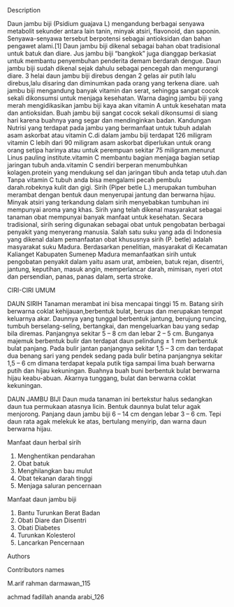 Description

Daun jambu biji (Psidium guajava L) mengandung berbagai senyawa metabolit sekunder antara lain tanin, minyak atsiri, flavonoid, dan saponin. Senyawa-senyawa tersebut berpotensi sebagai antioksidan dan bahan pengawet alami.[1] Daun jambu biji dikenal sebagai bahan obat tradisional untuk batuk dan diare. Jus jambu biji “bangkok” juga dianggap berkasiat untuk membantu penyembuhan penderita demam berdarah dengue. Daun jambu biji sudah dikenal sejak dahulu sebagai pencegah dan mengurangi diare. 3 helai daun jambu biji direbus dengan 2 gelas air putih lalu direbus,lalu disaring dan diminumkan pada orang yang terkena diare. uah jambu biji mengandung banyak vitamin dan serat, sehingga sangat cocok sekali dikonsumsi untuk menjaga kesehatan. Warna daging jambu biji yang merah mengidikasikan jambu biji kaya akan vitamin A untuk kesehatan mata dan antioksidan. Buah jambu biji sangat cocok sekali dikonsumsi di siang hari karena buahnya yang segar dan mendinginkan badan. Kandungan Nutrisi yang terdapat pada jambu yang bermanfaat untuk tubuh adalah asam askorbat atau vitamin C.di dalam jambu biji terdapat 126 miligram vitamin C lebih dari 90 miligram asam askorbat diperlukan untuk orang orang setipa harinya atau untuk perempuan sekitar 75 miligram.menurut Linus pauling institute.vitamin C membantu bagian menjaga bagian setiap jaringan tubuh anda.vitamin C sendiri berperan menumbuhkan kolagen.protein yang mendukung sel dan jaringan tibuh anda tetap utuh.dan Tanpa vitamin C tubuh anda bisa mengalami pecah pembulu darah.robeknya kulit dan gigi.
Sirih (Piper betle L.) merupakan tumbuhan merambat dengan bentuk daun menyerupai jantung dan berwarna hijau. Minyak atsiri yang terkandung dalam sirih menyebabkan tumbuhan ini mempunyai aroma yang khas. Sirih yang telah dikenal masyarakat sebagai tanaman obat mempunyai banyak manfaat untuk kesehatan. Secara tradisional, sirih sering digunakan sebagai obat untuk pengobatan berbagai penyakit yang menyerang manusia. Salah satu suku yang ada di Indonesia yang dikenal dalam pemanfaatan obat khususnya sirih (P. betle) adalah masyarakat suku Madura. Berdasarkan penelitian, masyarakat di Kecamatan Kalianget Kabupaten Sumenep Madura memanfaatkan sirih untuk pengobatan penyakit dalam yaitu asam urat, ambeien, batuk rejan, disentri, jantung, keputihan, masuk angin, memperlancar darah, mimisan, nyeri otot dan persendian, panas, panas dalam, serta stroke.

CIRI-CIRI UMUM

DAUN SIRIH
Tanaman merambat ini bisa mencapai tinggi 15 m. Batang sirih berwarna coklat kehijauan,berbentuk bulat, beruas dan merupakan tempat keluarnya akar. Daunnya yang tunggal berbentuk jantung, berujung runcing, tumbuh berselang-seling, bertangkai, dan mengeluarkan bau yang sedap bila diremas. Panjangnya sekitar 5 – 8 cm dan lebar 2 – 5 cm. Bunganya majemuk berbentuk bulir dan terdapat daun pelindung ± 1 mm berbentuk bulat panjang. Pada bulir jantan panjangnya sekitar 1,5 – 3 cm dan terdapat dua benang sari yang pendek sedang pada bulir betina panjangnya sekitar 1,5 – 6 cm dimana terdapat kepala putik tiga sampai lima buah berwarna putih dan hijau kekuningan. Buahnya buah buni berbentuk bulat berwarna hijau keabu-abuan. Akarnya tunggang, bulat dan berwarna coklat kekuningan.

DAUN JAMBU BIJI
Daun muda tanaman ini bertekstur halus sedangkan daun tua permukaan atasnya licin. Bentuk daunnya bulat telur agak menjorong. Panjang daun jambu biji 6 – 14 cm dengan lebar 3 – 6 cm. Tepi daun rata agak melekuk ke atas, bertulang menyirip, dan warna daun berwarna hijau.

Manfaat daun herbal sirih

1.	Menghentikan pendarahan
2.	Obat batuk
3.	Menghilangkan bau mulut
4.	Obat tekanan darah tinggi
5.	Menjaga saluran pencernaan

Manfaat daun jambu biji

1.	Bantu Turunkan Berat Badan
2.	Obati Diare dan Disentri
3.	Obati Diabetes
4.  Turunkan Kolesterol
5.  Lancarkan Pencernaan

Authors

Contributors names

M.arif rahman darmawan_115

achmad fadillah ananda arabi_126





